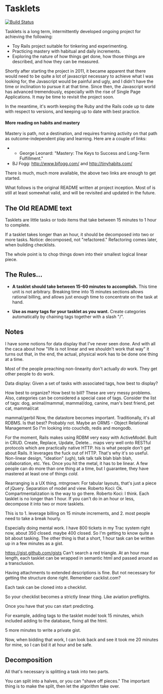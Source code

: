 # Tasklets

[![Build
Status](https://travis-ci.org/doolin/tasklets.svg?branch=master)](http://travis-ci.org/doolin/tasklets)

Tasklets is a long term, intermittently developed ongoing project
for achieving the following:

* Toy Rails project suitable for tinkering and experimenting.
* Practicing mastery with habitual and daily increments.
* Exploring the nature of how things get done, how those things
are described, and how they can be measured.

Shortly after starting the project in 2011, it became apparent
that there would need to be quite a lot of javascript necessary
to achieve what I was looking for, the Javascript would be painful
and ugly, and I didn't have the time or inclination to pursue it
at that time. Since then, the Javascript world has advanced
tremendously, especially with the rise of Single Page Applications.
It may be time to revisit the project soon.

In the meantime, it's worth keeping the Ruby and the Rails
code up to date with respect to versions, and keeping up
to date with best practice.

#### More reading on habits and mastery

Mastery is path, not a destination, and requires framing activity
on that path as outcome-independent play and learning. Here are a
couple of links:

* * George Leonard: "Mastery: The Keys to Success and Long-Term
    Fulfillment."
* BJ Fogg: http://www.bjfogg.com/ and http://tinyhabits.com/

There is much, much more available, the above two links are enough
to get started.

What follows is the original README written at project inception.
Most of is still at least somewhat valid, and will be revisited and
updated in the future.

## The Old README text

Tasklets are little tasks or todo items that take between 15 minutes
to 1 hour to complete.

If a tasklet takes longer than an hour, it should be decomposed
into two or more tasks.  Notice: decomposed, not "refactored."
Refactoring comes later, when building checklists.

The whole point is to chop things down into their smallest
logical linear piece.

## The Rules...

* **A tasklet should take between 15-60 minutes to accomplish.**  This
time unit is not arbitrary. Breaking time into 15 minutes sections
allows rational billing, and allows just enough time to concentrate
on the task at hand.

* **Use as many tags for your tasklet as you want.** Create categories
automatically by chaining tags together with a slash "/".

## Notes

I have some notions for data display that I've never seen done.
And with all the caca about how "life is not linear and we shouldn't
work that way" it turns out that, in the end, the actual, physical
work has to be done one thing at a time.

Most of the people preaching non-linearity don't actually *do* work.
They get other people to do work.

Data display:
Given a set of tasks with associated tags, how best to display?


How best to organize?
How best to bill?
These are very messy problems.
Also, categories can be considered a special case of tags.
Consider the list of tags:
dog, animal/mammal, mammal/dog, canine, man's best friend, pet
cat, mammal/cat

mammal/gerbil
Now, the datastore becomes important.
Traditionally, it's all RDBMS.
Is that best?
Probably not.
Maybe an ORMS - Object Relational Management
So I"m looking into couchdb, redis and mongodb.


For the moment, Rails makes using RDBM very easy with ActiveModel.  Built in CRUD.
Create, Replace, Update, Delete... maps very well onto RESTful 
protocols which are practically native HTTP.
his is what people don't get about Rails.  It leverages the 
fuck out of HTTP.  That's why it's so useful.
Non-linear design, "ideation" (ugh), talk talk talk blah blah blah, collaboration, etc.
Yes.  Once you hit the metal, it has to be linear.
A few people can do more than one thing at a time, but I
guarantee, they have mastered at least one of things *cold*.


Rearranging is a UX thing.
mtngrown: For tabular layouts, that's just a piece of jQuery.
Separation of model and view.
Roberto Koci: Ok. Compartmentalization is the way to go there.
Roberto Koci: I think.
Each tasklet is no longer than 1 hour.
If you can't do in an hour or less, decompose it into two or more tasklets.


This is to 1. leverage billing on 15 minute increments,
and 2. most people need to take a break hourly.


Especially doing mental work.
I have 800 tickets in my Trac system right now, about 350 closed.
maybe 400 closed.
So I'm getting to know quite a bit about tasking.
The other thing is that a short, 1 hour task can be written up in a few minutes as a gist.


https://gist.github.com/gists
Can't search a red triangle.
At an hour max length, each tasklet can be wrapped in
semantic html and passed around as a transclusion.



Having attachments to extended descriptions is fine.
But not necessary for getting the structure done right.
Remember cacklist.com?

Each task can be cloned into a checklist.

So your checklist becomes a strictly linear thing.  Like aviation preflights.

Once you have that you can start predicting.

For example, adding tags to the tasklet model took 15 minutes,
which included adding to the database, fixing all the html.

5 more minutes to write a private gist.

Now, when bidding that work, I can look back and see it took me
20 minutes for mine, so I can bid it at hour and be safe.


## Decomposition

All that's necessary is splitting a task into two parts.

You can split into a halves, or you can "shave off pieces."
The important thing is to make the split, then let the algorithm
take over.


